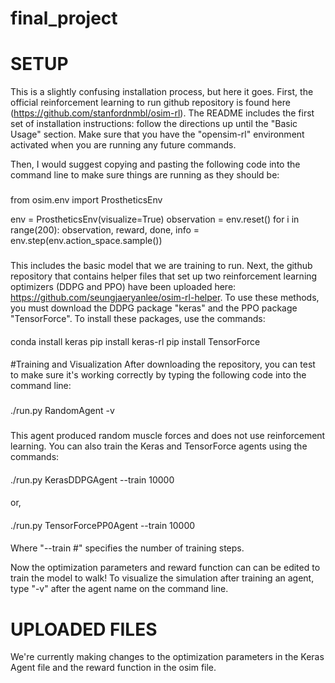 # final_project

# SETUP
This is a slightly confusing installation process, but here it goes. First, the official reinforcement learning to run github repository
is found here (https://github.com/stanfordnmbl/osim-rl). The README includes the first set of installation instructions: follow the
directions up until the "Basic Usage" section. Make sure that you have the "opensim-rl" environment activated when you are running any 
future commands.

Then, I would suggest copying and pasting the following code into the command line to make sure things are running as they should be:
###
from osim.env import ProstheticsEnv

env = ProstheticsEnv(visualize=True)
observation = env.reset()
for i in range(200):
    observation, reward, done, info = env.step(env.action_space.sample())
###

This includes the basic model that we are training to run. Next, the github repository that contains helper files that set up two 
reinforcement learning optimizers (DDPG and PPO) have been uploaded here: https://github.com/seungjaeryanlee/osim-rl-helper. 
To use these methods, you must download the DDPG package "keras" and the PPO package "TensorForce". To install these packages, 
use the commands:

####
conda install keras
pip install keras-rl
pip install TensorForce
####
#Training and Visualization
After downloading the repository, you can test to make sure it's working correctly by typing the following code into the command line:
###
./run.py RandomAgent -v
###
This agent produced random muscle forces and does not use reinforcement learning. You can also train the Keras and TensorForce 
agents using the commands:

####
./run.py KerasDDPGAgent --train 10000
####
or,
####
./run.py TensorForcePP0Agent --train 10000
####
Where "--train #" specifies the number of training steps.

Now the optimization parameters and reward function can can be edited to train the model to walk! To visualize the simulation after 
training an agent, type "-v" after the agent name on the command line.
# UPLOADED FILES
We're currently making changes to the optimization parameters in the Keras Agent file and the reward function in the osim file. 
